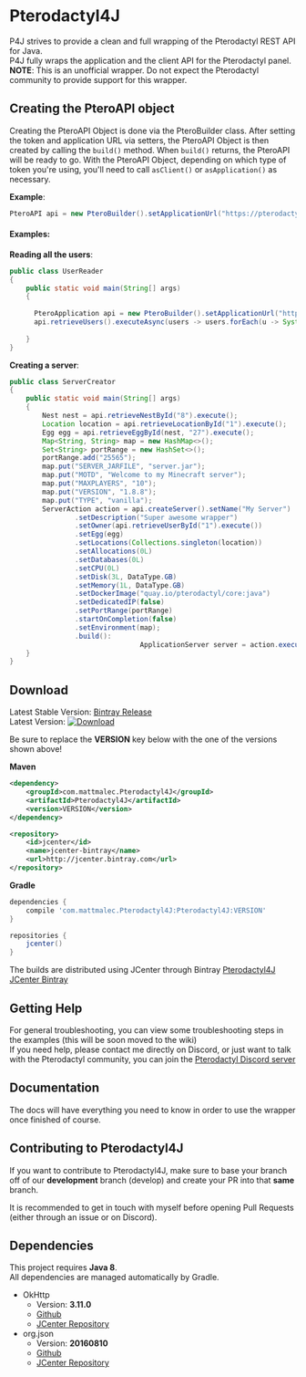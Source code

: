 # Pterodactyl4J

P4J strives to provide a clean and full wrapping of the Pterodactyl REST API for Java.
<br />P4J fully wraps the application and the client API for the Pterodactyl panel.
<br />**NOTE**: This is an unofficial wrapper. Do not expect the Pterodactyl community to provide support for this wrapper.

## Creating the PteroAPI object

Creating the PteroAPI Object is done via the PteroBuilder class. After setting the token and application URL via setters, the PteroAPI Object is then created by calling the `build()` method. When `build()` returns, the PteroAPI will be ready to go. With the PteroAPI Object, depending on which type of token you're using, you'll need to call `asClient()` or `asApplication()` as necessary. 

**Example**:
```java
PteroAPI api = new PteroBuilder().setApplicationUrl("https://pterodactyl.app").setToken("abc123").build();
```

#### Examples:

**Reading all the users**:
```java
public class UserReader
{
    public static void main(String[] args)
    {
    
      PteroApplication api = new PteroBuilder().setApplicationUrl("https://pterodactyl.app").setToken("abc123").build().asApplication();
      api.retrieveUsers().executeAsync(users -> users.forEach(u -> System.out.println(u.getFullName())));
      
    }
}
```
**Creating a server**:
```java
public class ServerCreator
{
    public static void main(String[] args)
    {
		Nest nest = api.retrieveNestById("8").execute();
		Location location = api.retrieveLocationById("1").execute();
		Egg egg = api.retrieveEggById(nest, "27").execute();
		Map<String, String> map = new HashMap<>();
		Set<String> portRange = new HashSet<>();
		portRange.add("25565");
		map.put("SERVER_JARFILE", "server.jar");
		map.put("MOTD", "Welcome to my Minecraft server");
		map.put("MAXPLAYERS", "10");
		map.put("VERSION", "1.8.8");
		map.put("TYPE", "vanilla");
		ServerAction action = api.createServer().setName("My Server")
				.setDescription("Super awesome wrapper")
				.setOwner(api.retrieveUserById("1").execute())
				.setEgg(egg)
				.setLocations(Collections.singleton(location))
				.setAllocations(0L)
				.setDatabases(0L)
				.setCPU(0L)
				.setDisk(3L, DataType.GB)
				.setMemory(1L, DataType.GB)
				.setDockerImage("quay.io/pterodactyl/core:java")
				.setDedicatedIP(false)
				.setPortRange(portRange)
				.startOnCompletion(false)
				.setEnvironment(map);
				.build():
                                ApplicationServer server = action.execute();
    }
}
```
## Download
Latest Stable Version: [Bintray Release](https://bintray.com/mattmalec/Pterodactyl4J/Pterodactyl4J/2.BETA_1/link) <br>
Latest Version: [ ![Download](https://api.bintray.com/packages/mattmalec/Pterodactyl4J/Pterodactyl4J/images/download.svg?version=2.BETA_1) ](https://bintray.com/mattmalec/Pterodactyl4J/Pterodactyl4J/2.BETA_1/link)

Be sure to replace the **VERSION** key below with the one of the versions shown above!

**Maven**
```xml
<dependency>
    <groupId>com.mattmalec.Pterodactyl4J</groupId>
    <artifactId>Pterodactyl4J</artifactId>
    <version>VERSION</version>
</dependency>
```
```xml
<repository>
    <id>jcenter</id>
    <name>jcenter-bintray</name>
    <url>http://jcenter.bintray.com</url>
</repository>

```

**Gradle**
```gradle
dependencies {
    compile 'com.mattmalec.Pterodactyl4J:Pterodactyl4J:VERSION'
}

repositories {
    jcenter()
}
```

The builds are distributed using JCenter through Bintray [Pterodactyl4J JCenter Bintray](https://bintray.com/mattmalec/Pterodactyl4J/Pterodactyl4J/)

## Getting Help

For general troubleshooting, you can view some troubleshooting steps in the examples (this will be soon moved to the wiki)
<br>If you need help, please contact me directly on Discord, or just want to talk with the Pterodactyl community, you can join the [Pterodactyl Discord server](https://discord.gg/pterodactyl)

## Documentation
The docs will have everything you need to know in order to use the wrapper once finished of course.

## Contributing to Pterodactyl4J
If you want to contribute to Pterodactyl4J, make sure to base your branch off of our **development** branch (develop)
and create your PR into that **same** branch.

It is recommended to get in touch with myself before opening Pull Requests (either through an issue or on Discord).<br>

## Dependencies
This project requires **Java 8**.<br>
All dependencies are managed automatically by Gradle.

 * OkHttp
   * Version: **3.11.0**
   * [Github](https://github.com/square/okhttp)
   * [JCenter Repository](https://bintray.com/bintray/jcenter/com.squareup.okhttp3:okhttp)
 * org.json
   * Version: **20160810**
   * [Github](https://github.com/douglascrockford/JSON-java)
   * [JCenter Repository](https://bintray.com/bintray/jcenter/org.json%3Ajson/view)
